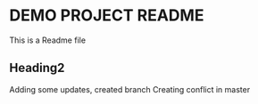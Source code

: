 # DEMO PROJECT README
This is a Readme file

## Heading2
Adding some updates, created branch
Creating conflict in master
